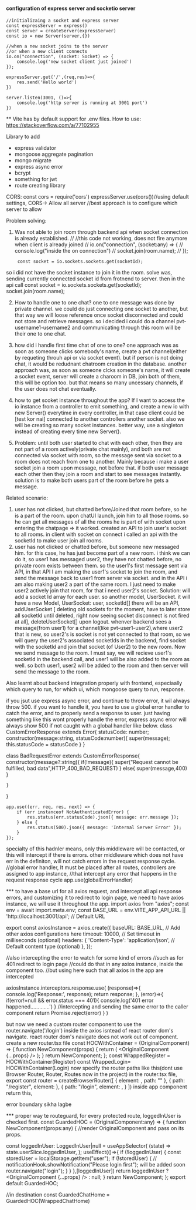 #### configuration of express server and socketio server
```
//initializaing a socket and express server
const expressServer = express()
const server = createServer(expressServer)
const io = new Server(server,{})

//when a new socket joins to the server
//or when a new client connects
io.on("connection", (socket: Socket) => {
    console.log('new socket client just joined')
});

expressServer.get('/',(req,res)=>{
    res.send('Hello world')
})

server.listen(3001, ()=>{
    console.log('http server is running at 3001 port')
})
```
**
Vite has by default support for .env files.
How to use: https://stackoverflow.com/a/77102955


Library to add
* express validator
* mongoose aggregate pagination
* mongo migrate
* express async error
* bcrypt
* something for jwt
* route creating library

CORS:
const cors = require('cors')
expressServer.use(cors())//using default settings, CORS-> Allow all server
//best approach is to configure which server to allow

Problem solving:
1. Was not able to join room through backend api when socket connection is already established. 
 // //this code not working, does not fire anymore when client is already joined
        // io.on("connection", (socket:any) => {
        //     console.log("inside the on connection")
        //     socket.join(room.name);
        // });

        const socket = io.sockets.sockets.get(socketId);
so i did not have the socket instance to join it in the room. solve was, sending currently connected socket id from 
frotnend to server. then in the api call
const socket = io.sockets.sockets.get(socketId);
socket.join(room.name);

2. How to handle one to one chat?
one to one message was done by private channel.
we could do just connecting one socket to another, but that way we will loose reference once socket disconnected
and could not store and retrieve messages. so i decided i could do a channel pvt-username1-username2
and communicating through this room will be their one to one chat.

3. how did i handle first time chat of one to one?
one approach was as soon as someone clicks somebody's name, create a pvt channel(either by requeting throuh api or via socket event). but if person is not doing chat, it would be redudnant chatroom creation in the database.
another approach was, as soon as someone clcks someone's name, it will create a socket event, server will create a charoom in DB, join both of them, this will be option too. but that means so many uncessary channels, if the user does not chat eventually.

4. how to get scoket instance throughout the app?
If I want to access the io instance from a controller to emit something, and create a new io with new Server() everytime in every controller, in that case client could be [test kor nai] connected to another controllers another socket. also we will be creating so many socket instances.
better way, use a singleton instead of creating every time new Server(). 

5. Problem:
until both user started to chat with each other, then they are not part of a room actively(private chat mainly), and both are not connected via socket with room, so the message sent via socket to a room does not reach from one to another. 
Mainly because i make a user socket join a room upon message, not before that.
if both user message each other then they join a room and start to see messages instantly.
solution is to make both users part of the room before he gets a message.

Related scenario:
1. user has not clicked, but chatted before/Joined that room before, so he is a part of the room.
upon chatUI launch, join him to all those rooms. so he can get all messages of all the rooms he is part of with socket upon entering the chatpage
=> it worked. created an API to join user's socket to all rooms. in client with socket on connect i called an api with the socketId to make user join all rooms.
2. user has not clicked or chatted before, but someone new messaged him.
for this case, he has just become part of a new room.
i think we can do it,
so user1 has messaged user2, they have not chatted before, no private room exists between them.
so the user1's first message sent via API, in that API I am making the user1's socket to join the room,
and send the message back to user1 from server via socket.
and in the API i am also making user2 a part of the same room.
I just need to make user2 actively join that room, for that i need user2's socket.
Solution: will add a socket Id array for each user. so another model, UserSocket.
it will have a new Model, UserSocket: user, socketId[]
there will be an API, addUserSocket [ deleting old sockets for the moment, have to later store all socketId until deleted, right now seeing socket disconnect is not fired at all], deleteUserSocket[] upon logout.
whenver backend sees a message(from user1) for a channel(like pvt-user1-user2),where user2 that is new, so user2's is socket is not yet connected to that room, so we will query the user2's associated socketIds in the backend, find socket with the socketId and join that socket (of User2) to the new room. Now we send message to the room. I must say, we will recieve user1's socketId in the backend call, and user1 will be also added to the room as well. so both user1, user2 will be added to the room and then server will send the message to the room.


Also learnt about backend integration properly with frontend,
especiaally which query to run, for which ui, which mongoose query to run, response.

if you jsut use express async error, and continue to throw error, it wil always throw 500.
if you want to handle it, you have to use a global error handler to catch the error, and to properly send a response to user.
just having something like this wont properly handle the error, express async error will always show 500 if not caught with a global handler like below.
class CustomErrorResponse extends Error{
    statusCode: number;
    constructor(message:string, statusCode:number){
        super(message);
        this.statusCode = statusCode
    }
}

class BadRequestError extends CustomErrorResponse{
    constructor(message?:string){
        if(!message){
            super("Request cannot be fulfilled, bad data",HTTP_400_BAD_REQUEST)
        }
        else{
            super(message,400)
        }
        
    }
}
```
app.use((err, req, res, next) => {
    if (err instanceof NotAuthenticatedError) {
        res.status(err.statusCode).json({ message: err.message });
    } else {
        res.status(500).json({ message: 'Internal Server Error' });
    }
});
```
specialty of this hadnler means, only this middleware will be contacted, or this will intercept
if there is errors. other middleware which does not have err in the definiton, will not catch errors
in the request response cycle.
//global error handler, It must be placed after all routes, controllers are assigned to app instance,
//that intercept any error that happens in the request response cycle
app.use(globalErrorHandler)

*** to have a base url for all axios request, and intercept all api response errors, and customizing it
to redirect to login page, we need to have axios instance, we will use it throughout the app.
import axios from "axios";
const env = await import.meta.env;
const BASE_URL = env.VITE_APP_API_URL || 'http://localhost:3001/api'; // Default URL

export const axiosInstance = axios.create({
    baseURL: BASE_URL,
    // Add other axios configurations here
    timeout: 10000, // Set timeout in milliseconds (optional)
    headers: {
      'Content-Type': 'application/json', // Default content type (optional)
    },
  });

  //also intercepting the error to watch for some kind of errors
  //such as for 401 redirect to login page
  //could do that in any axios instance, inside the component too.
  //but using here such that all axios in the app are intercepted

  axiosInstance.interceptors.response.use(
    (response)=>{
      console.log('Response:', response);
      return response;
    },
    (error)=>{
      if(error!=null && error.status === 401){
        console.log('401 error happened.............')
      }
      //intercepting and sending the same error to the caller component
      return Promise.reject(error)
    }
  )

but now we need a custom router component to use the router.navigate('/login') inside the axios
isntead of react router dom's navigate. react router dom's navigate does not work out of component.
create a new router.tsx file
const HOCWithContainer = (OriginalComponent) => {
    function NewComponent(props) {
      return (
        <Container>
          <OriginalComponent {...props} />
        </Container>
      );
    }
    return NewComponent;
};
const WrappedRegister = HOCWithContainer(Register)
const WrappedLogin= HOCWithContainer(Login)
now specify the router paths like this(dont use Browser Router, Router, Routes now in the project) in the router.tsx file,
export const router = createBrowserRouter([
    {
      element: <GuardedChatHome />,
      path: ""
    },
    {
        path: "/register",
        element: <WrappedRegister/>
      },
      {
        path: "/login",
        element: <WrappedLogin/>,
      }
 ])
inside app component return this,
<RouterProvider router={router} />

  error boundary sikha lagbe

*** proper way te routeguard, for every protected route, loggedInUser is checked first.
const GuardedHOC = (OriginalComponent:any) => {
  function NewComponent(props:any) {
  //render OriginalComponent and pass on its props.
    
  const loggedInUser: LoggedInUser|null = useAppSelector(
    (state) => state.userSlice.loggedInUser,
  );
  useEffect(()=>{
    if (!loggedInUser) {
        const storedUser = localStorage.getItem("user");
        if (!storedUser) {
        //   notificationHook.showNotification("Please login first"); will be added soon
          router.navigate("login");
        }
    }
  },[loggedInUser])
    return loggedInUser ? <OriginalComponent {...props} /> : null;
  }
  return NewComponent;
};
export default GuardedHOC;

//in destination
const GuardedChatHome = GuardedHOC(WrappedChatHome)
<GuardedChatHome />
